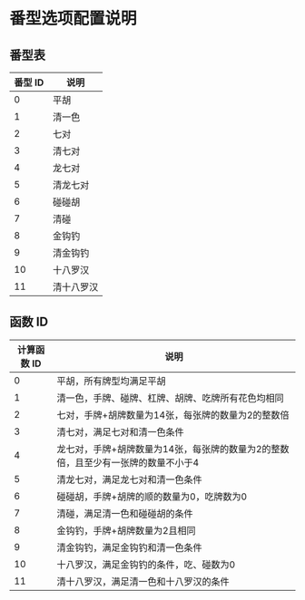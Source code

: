 # 番型选项配置说明


## 番型表

番型 ID | 说明
--------|--------------
0 | 平胡
1 | 清一色
2 | 七对
3 | 清七对
4 | 龙七对
5 | 清龙七对
6 | 碰碰胡
7 | 清碰
8 | 金钩钓
9 | 清金钩钓
10 | 十八罗汉
11 | 清十八罗汉

## 函数 ID 

计算函数 ID | 说明 
-----------|-----------------------
0 | 平胡，所有牌型均满足平胡
1 | 清一色，手牌、碰牌、杠牌、胡牌、吃牌所有花色均相同
2 | 七对，手牌+胡牌数量为14张，每张牌的数量为2的整数倍
3 | 清七对，满足七对和清一色条件
4 | 龙七对，手牌+胡牌数量为14张，每张牌的数量为2的整数倍，且至少有一张牌的数量不小于4
5 | 清龙七对，满足龙七对和清一色条件
6 | 碰碰胡，手牌+胡牌的顺的数量为0，吃牌数为0
7 | 清碰，满足清一色和碰碰胡的条件
8 | 金钩钓，手牌+胡牌数量为2且相同
9 | 清金钩钓，满足金钩钓和清一色条件
10 | 十八罗汉，满足金钩钓的条件，吃、碰数为0
11 | 清十八罗汉，满足清一色和十八罗汉的条件
